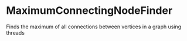 # MaximumConnectingNodeFinder
Finds the maximum of all connections between vertices in a graph using threads 
